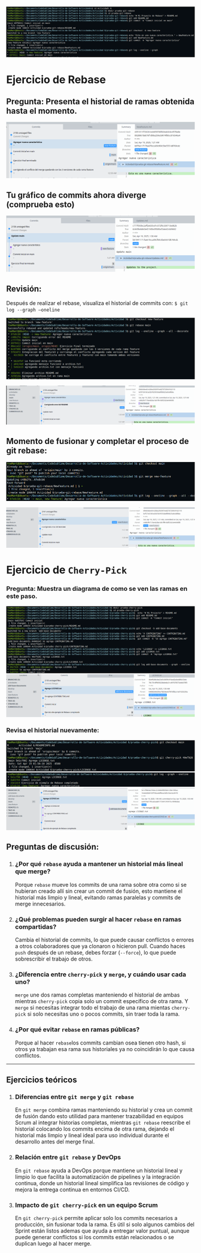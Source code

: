 

![Descripción](Imagenes/rb1.png)
# Ejercicio de Rebase

## Pregunta: Presenta el historial de ramas obtenida hasta el momento.

![Descripción](Imagenes/rb2.png)

## Tu gráfico de commits ahora diverge (comprueba esto)

![Descripción](Imagenes/rb3.png)
## Revisión:

Después de realizar el rebase, visualiza el historial de commits con:
`$ git log --graph –oneline`

![Descripción](Imagenes/rb4.png)

![Descripción](Imagenes/rb5.png)
## Momento de fusionar y completar el proceso de git rebase:
![Descripción](Imagenes/rb6.png)

![Descripción](Imagenes/rb7.png)

# Ejercicio de `Cherry-Pick`

### Pregunta: Muestra un diagrama de como se ven las ramas en este paso.

![Descripción](Imagenes/chp1.png)
![Descripción](Imagenes/chp2.png)

### Revisa el historial nuevamente:
![Descripción](Imagenes/chp3.png)
![Descripción](Imagenes/chp4.png)
![Descripción](Imagenes/chp5.png)

## Preguntas de discusión:

1. ### ¿Por qué `rebase` ayuda a mantener un historial más lineal que merge?

	Porque `rebase` mueve los commits de una rama sobre otra como si se hubieran creado allí sin crear un commit de fusión, esto mantiene el historial más limpio y lineal, 	evitando ramas paralelas y commits de merge innecesarios.


2. ### ¿Qué problemas pueden surgir al hacer `rebase` en ramas compartidas?

	Cambia el historial de commits, lo que puede causar conflictos o errores a otros colaboradores que ya clonaron o hicieron pull.
	Cuando haces `push` después de un rebase, debes forzar (`--force`), lo que puede sobrescribir el trabajo de otros.



3. ### ¿Diferencia entre `cherry-pick` y `merge`, y cuándo usar cada uno?

	`merge` une dos ramas completas manteniendo el historial de ambas mientras `cherry-pick` copia solo un commit específico de otra rama.
	Y `merge` si necesitas integrar todo el trabajo de una rama mientas `cherry-pick` si solo necesitas uno o pocos commits, sin traer toda la rama.  


4. ### ¿Por qué evitar `rebase` en ramas públicas?

	Porque al hacer `rebase`los commits cambian osea tienen otro hash, si otros ya trabajan esa rama sus historiales ya no coincidirán lo que causa conflictos.

___
## Ejercicios teóricos

1. ### Diferencias entre `git merge` y `git rebase`

	En `git merge` combina ramas manteniendo su historial y crea un commit de fusión dando esto utilidad para mantener trazabilidad en equipos Scrum al integrar historias completas, mientras `git rebase` reescribe el historial colocando los commits encima de otra rama, dejando el historial más limpio y lineal ideal para uso individual durante el desarrollo antes del merge final.


2. ### Relación entre `git rebase` y DevOps

	En `git rebase` ayuda a DevOps porque mantiene un historial lineal y limpio lo que facilita la automatización de pipelines y la integración continua, donde un historial lineal simplifica las revisiones de código y mejora la entrega continua en entornos CI/CD.
	

3. ### Impacto de `git cherry-pick` en un equipo Scrum

	En `git cherry-pick` permite aplicar solo los commits necesarios a producción, sin fusionar toda la rama. Es útil si solo algunos cambios del Sprint están listos ademas que ayuda a entregar valor puntual, aunque puede generar conflictos si los commits están relacionados o se duplican luego al hacer merge.

